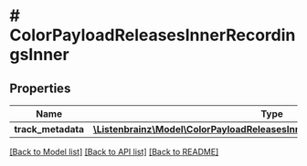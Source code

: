 # # ColorPayloadReleasesInnerRecordingsInner

## Properties

Name | Type | Description | Notes
------------ | ------------- | ------------- | -------------
**track_metadata** | [**\Listenbrainz\Model\ColorPayloadReleasesInnerRecordingsInnerTrackMetadata**](ColorPayloadReleasesInnerRecordingsInnerTrackMetadata.md) |  | [optional]

[[Back to Model list]](../../README.md#models) [[Back to API list]](../../README.md#endpoints) [[Back to README]](../../README.md)
